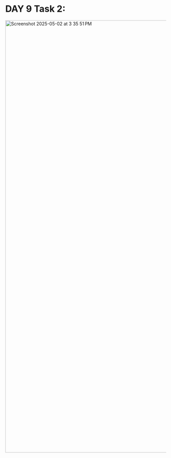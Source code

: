 # DAY 9 Task 2:
<img width="1353" alt="Screenshot 2025-05-02 at 3 35 51 PM" src="https://github.com/user-attachments/assets/7357aa05-a857-491d-87ed-93f490abc2d3" />
